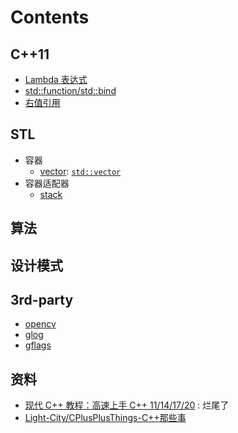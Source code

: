
# Contents

## C++11
- [Lambda 表达式](./cxx11/lambda.md)
- [std::function/std::bind](./cxx11/std_function_bind.md)
- [右值引用](./cxx11/lvalue_rvalue.md)
## STL
- 容器 
  - [vector](./STL/vector.md): [`std::vector`](https://en.cppreference.com/w/cpp/container/vector)
- 容器适配器
  - [stack](./STL/stack.md)


## 算法
<!-- - [动态规划](./algorithm/DynamicProgramming.md) -->

## 设计模式
<!-- - [装饰器模型](./design_pattern/decorator.md) -->


## 3rd-party
- [opencv](./3rd_patry/opencv/opencv.md)
- [glog](./3rd_patry/glog/glog.md)
- [gflags](./3rd_patry/gflags/gflags.md)


## 资料
- [现代 C++ 教程：高速上手 C++ 11/14/17/20](https://changkun.de/modern-cpp/zh-cn/00-preface/) : 烂尾了
- [Light-City/CPlusPlusThings-C++那些事](https://github.com/Light-City/CPlusPlusThings)